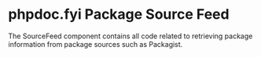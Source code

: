 # phpdoc.fyi Package Source Feed

The SourceFeed component contains all code related to retrieving package
information from package sources such as Packagist.
